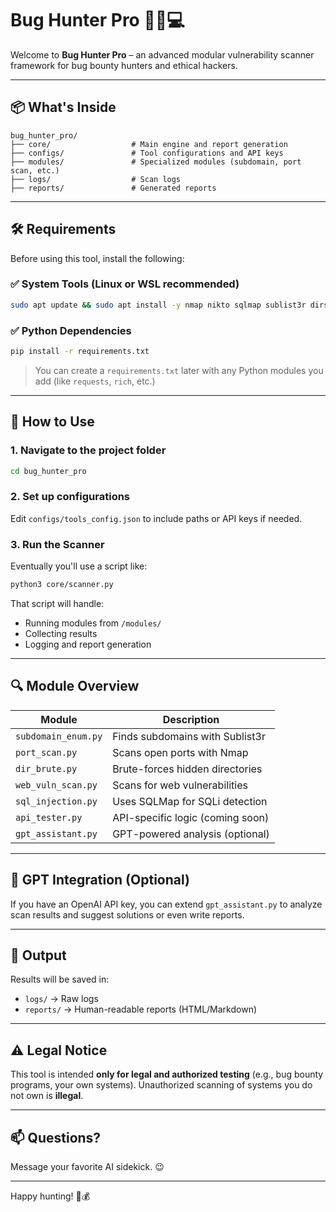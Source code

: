 
# Bug Hunter Pro 🕵️‍♂️💻

Welcome to **Bug Hunter Pro** – an advanced modular vulnerability scanner framework for bug bounty hunters and ethical hackers.

---

## 📦 What's Inside

```
bug_hunter_pro/
├── core/                  # Main engine and report generation
├── configs/               # Tool configurations and API keys
├── modules/               # Specialized modules (subdomain, port scan, etc.)
├── logs/                  # Scan logs
├── reports/               # Generated reports
```

---

## 🛠 Requirements

Before using this tool, install the following:

### ✅ System Tools (Linux or WSL recommended)

```bash
sudo apt update && sudo apt install -y nmap nikto sqlmap sublist3r dirsearch python3-pip
```

### ✅ Python Dependencies

```bash
pip install -r requirements.txt
```

> You can create a `requirements.txt` later with any Python modules you add (like `requests`, `rich`, etc.)

---

## 🚀 How to Use

### 1. Navigate to the project folder

```bash
cd bug_hunter_pro
```

### 2. Set up configurations

Edit `configs/tools_config.json` to include paths or API keys if needed.

### 3. Run the Scanner

Eventually you'll use a script like:

```bash
python3 core/scanner.py
```

That script will handle:

- Running modules from `/modules/`
- Collecting results
- Logging and report generation

---

## 🔍 Module Overview

| Module             | Description                          |
|--------------------|--------------------------------------|
| `subdomain_enum.py` | Finds subdomains with Sublist3r     |
| `port_scan.py`      | Scans open ports with Nmap          |
| `dir_brute.py`      | Brute-forces hidden directories     |
| `web_vuln_scan.py`  | Scans for web vulnerabilities       |
| `sql_injection.py`  | Uses SQLMap for SQLi detection      |
| `api_tester.py`     | API-specific logic (coming soon)    |
| `gpt_assistant.py`  | GPT-powered analysis (optional)     |

---

## 🧠 GPT Integration (Optional)

If you have an OpenAI API key, you can extend `gpt_assistant.py` to analyze scan results and suggest solutions or even write reports.

---

## 📄 Output

Results will be saved in:

- `logs/` → Raw logs
- `reports/` → Human-readable reports (HTML/Markdown)

---

## ⚠️ Legal Notice

This tool is intended **only for legal and authorized testing** (e.g., bug bounty programs, your own systems). Unauthorized scanning of systems you do not own is **illegal**.

---

## 📫 Questions?

Message your favorite AI sidekick. 😉

---

Happy hunting! 🐛💰
